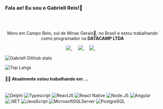 ### Fala ae! Eu sou o Gabriell Reis!👋

<br />
<br />

<p align='center'>
  Moro em Campo Belo, sul de Minas Gerais🔺, no Brasil e estou trabalhando como programador na <b>DATACAMP LTDA</b> 
</p>

<p align='center'>
  <a href="https://www.linkedin.com/in/gabriell-reis-alvarenga/">
    <img src="https://img.shields.io/badge/linkedin-%230077B5.svg?&style=for-the-badge&logo=linkedin&logoColor=white" />
  </a>&nbsp;&nbsp;&nbsp;&nbsp;
  <a href="mailto:https://gabrielldiflen@gmail.com?subject=Olá%20Gabriell">
    <img src="https://img.shields.io/badge/gmail-%23D14836.svg?&style=for-the-badge&logo=gmail&logoColor=white" />
  </a>&nbsp;&nbsp;&nbsp;
  <a href="mailto:https://gabriellreis_2009@hotmail.com?subject=Olá%20Gabriell">
    <img src="https://img.shields.io/badge/Microsoft_Outlook-0078D4?style=for-the-badge&logo=microsoft-outlook&logoColor=white" />
  </a>&nbsp;&nbsp;&nbsp;
</p>

![Gabriell GitHub stats](https://github-readme-stats-8ial-gabriellreis14.vercel.app/api?username=GabriellReis14&show_icons=true&theme=dracula)

![Top Langs](https://github-readme-stats-8ial-gabriellreis14.vercel.app/api/top-langs/?username=GabriellReis14&layout=donut&theme=dracula)


<h4> 👨‍💻 Atualmente estou trabalhando em ...</h4>
<div style="display: inline_block"><br/>
    <img align="center" alt="Delphi" src="https://img.shields.io/badge/Delphi_RAD_Studio-B22222?style=for-the-badge&logo=delphi&logoColor=white" />
    <img align="center" alt="Typescript" src="https://img.shields.io/badge/TypeScript-007ACC?style=for-the-badge&logo=typescript&logoColor=white" />
    <img align="center" alt="ReactJS" src="https://img.shields.io/badge/React-20232A?style=for-the-badge&logo=react&logoColor=61DAFB" />
    <img align="center" alt="React Native" src="https://img.shields.io/badge/React_Native-20232A?style=for-the-badge&logo=react&logoColor=61DAFB" />
    <img align="center" alt="Node.JS" src="https://img.shields.io/badge/Node.js-43853D?style=for-the-badge&logo=node.js&logoColor=white" />
    <img align="center" alt="Angular" src="https://img.shields.io/badge/Angular-DD0031?style=for-the-badge&logo=angular&logoColor=white" />
    <img align="center" alt=".NET" src="https://img.shields.io/badge/.NET-5C2D91?style=for-the-badge&logo=.net&logoColor=white" />
    <img align="center" alt="JavaScript" src="https://img.shields.io/badge/JavaScript-323330?style=for-the-badge&logo=javascript&logoColor=F7DF1Ee" />
    <img align="center" alt="MicrosoftSQLServer" src="https://img.shields.io/badge/Microsoft%20SQL%20Server-CC2927?style=for-the-badge&logo=microsoft%20sql%20server&logoColor=white" />
    <img align="center" alt="PostgreSQL" src="https://img.shields.io/badge/PostgreSQL-316192?style=for-the-badge&logo=postgresql&logoColor=white" />
</div>
